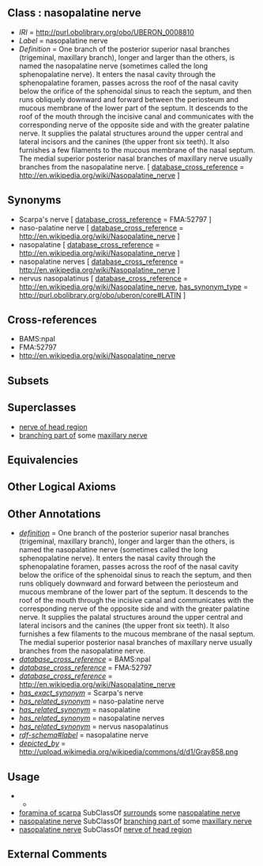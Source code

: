 
## Class : nasopalatine nerve

 * *IRI* = http://purl.obolibrary.org/obo/UBERON_0008810
 * *Label* = nasopalatine nerve
 * *Definition* = One branch of the posterior superior nasal branches (trigeminal, maxillary branch), longer and larger than the others, is named the nasopalatine nerve (sometimes called the long sphenopalatine nerve). It enters the nasal cavity through the sphenopalatine foramen, passes across the roof of the nasal cavity below the orifice of the sphenoidal sinus to reach the septum, and then runs obliquely downward and forward between the periosteum and mucous membrane of the lower part of the septum. It descends to the roof of the mouth through the incisive canal and communicates with the corresponding nerve of the opposite side and with the greater palatine nerve. It supplies the palatal structures around the upper central and lateral incisors and the canines (the upper front six teeth). It also furnishes a few filaments to the mucous membrane of the nasal septum. The medial superior posterior nasal branches of maxillary nerve usually branches from the nasopalatine nerve. [ [database_cross_reference](../../ef/oboInOwl#hasDbXref.md) = http://en.wikipedia.org/wiki/Nasopalatine_nerve ]

## Synonyms

 * Scarpa's nerve [ [database_cross_reference](../../ef/oboInOwl#hasDbXref.md) = FMA:52797 ]
 * naso-palatine nerve [ [database_cross_reference](../../ef/oboInOwl#hasDbXref.md) = http://en.wikipedia.org/wiki/Nasopalatine_nerve ]
 * nasopalatine [ [database_cross_reference](../../ef/oboInOwl#hasDbXref.md) = http://en.wikipedia.org/wiki/Nasopalatine_nerve ]
 * nasopalatine nerves [ [database_cross_reference](../../ef/oboInOwl#hasDbXref.md) = http://en.wikipedia.org/wiki/Nasopalatine_nerve ]
 * nervus nasopalatinus [ [database_cross_reference](../../ef/oboInOwl#hasDbXref.md) = http://en.wikipedia.org/wiki/Nasopalatine_nerve, [has_synonym_type](../../pe/oboInOwl#hasSynonymType.md) = http://purl.obolibrary.org/obo/uberon/core#LATIN ]

## Cross-references

 * BAMS:npal
 * FMA:52797
 * http://en.wikipedia.org/wiki/Nasopalatine_nerve

## Subsets


## Superclasses

 * [nerve of head region](../../UBERON/79/UBERON_0011779.md)
 * [branching part of](../../RO/80/RO_0002380.md) some [maxillary nerve](../../UBERON/77/UBERON_0000377.md)

## Equivalencies


## Other Logical Axioms


## Other Annotations

 * *[definition](../../IAO/15/IAO_0000115.md)* = One branch of the posterior superior nasal branches (trigeminal, maxillary branch), longer and larger than the others, is named the nasopalatine nerve (sometimes called the long sphenopalatine nerve). It enters the nasal cavity through the sphenopalatine foramen, passes across the roof of the nasal cavity below the orifice of the sphenoidal sinus to reach the septum, and then runs obliquely downward and forward between the periosteum and mucous membrane of the lower part of the septum. It descends to the roof of the mouth through the incisive canal and communicates with the corresponding nerve of the opposite side and with the greater palatine nerve. It supplies the palatal structures around the upper central and lateral incisors and the canines (the upper front six teeth). It also furnishes a few filaments to the mucous membrane of the nasal septum. The medial superior posterior nasal branches of maxillary nerve usually branches from the nasopalatine nerve.
 * *[database_cross_reference](../../ef/oboInOwl#hasDbXref.md)* = BAMS:npal
 * *[database_cross_reference](../../ef/oboInOwl#hasDbXref.md)* = FMA:52797
 * *[database_cross_reference](../../ef/oboInOwl#hasDbXref.md)* = http://en.wikipedia.org/wiki/Nasopalatine_nerve
 * *[has_exact_synonym](../../ym/oboInOwl#hasExactSynonym.md)* = Scarpa's nerve
 * *[has_related_synonym](../../ym/oboInOwl#hasRelatedSynonym.md)* = naso-palatine nerve
 * *[has_related_synonym](../../ym/oboInOwl#hasRelatedSynonym.md)* = nasopalatine
 * *[has_related_synonym](../../ym/oboInOwl#hasRelatedSynonym.md)* = nasopalatine nerves
 * *[has_related_synonym](../../ym/oboInOwl#hasRelatedSynonym.md)* = nervus nasopalatinus
 * *[rdf-schema#label](../../el/rdf-schema#label.md)* = nasopalatine nerve
 * *[depicted_by](../../depicted/by/depicted_by.md)* = http://upload.wikimedia.org/wikipedia/commons/d/d1/Gray858.png

## Usage

 * -
 * [foramina of scarpa](../../UBERON/09/UBERON_0008809.md) SubClassOf [surrounds](../../RO/21/RO_0002221.md) some [nasopalatine nerve](../../UBERON/10/UBERON_0008810.md)
 * [nasopalatine nerve](../../UBERON/10/UBERON_0008810.md) SubClassOf [branching part of](../../RO/80/RO_0002380.md) some [maxillary nerve](../../UBERON/77/UBERON_0000377.md)
 * [nasopalatine nerve](../../UBERON/10/UBERON_0008810.md) SubClassOf [nerve of head region](../../UBERON/79/UBERON_0011779.md)

## External Comments

